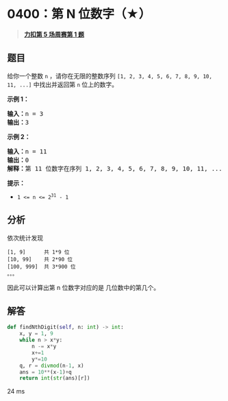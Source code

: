 # 0400：第 N 位数字（★）


> <u>**[力扣第 5 场周赛第 1 题](https://leetcode.cn/problems/nth-digit/)**</u>

## 题目

<p>给你一个整数 <code>n</code> ，请你在无限的整数序列 <code>[1, 2, 3, 4, 5, 6, 7, 8, 9, 10, 11, ...]</code> 中找出并返回第 <code>n</code><em> </em>位上的数字。</p>



<p><strong>示例 1：</strong></p>

<pre>
<strong>输入：</strong>n = 3
<strong>输出：</strong>3
</pre>

<p><strong>示例 2：</strong></p>

<pre>
<strong>输入：</strong>n = 11
<strong>输出：</strong>0
<strong>解释：</strong>第 11 位数字在序列 1, 2, 3, 4, 5, 6, 7, 8, 9, 10, 11, ... 里是 <strong>0 </strong>，它是 10 的一部分。
</pre>



<p><strong>提示：</strong></p>

<ul>
<li><code>1 &lt;= n &lt;= 2<sup>31</sup> - 1</code></li>
</ul>


## 分析

依次统计发现

    [1, 9]      共 1*9 位
    [10, 99]    共 2*90 位
    [100, 999]  共 3*900 位
    。。。
    
因此可以计算出第 n 位数字对应的是 几位数中的第几个。

## 解答

```python
def findNthDigit(self, n: int) -> int:
    x, y = 1, 9
    while n > x*y:
        n -= x*y
        x+=1
        y*=10
    q, r = divmod(n-1, x)
    ans = 10**(x-1)+q
    return int(str(ans)[r])
```
24 ms



